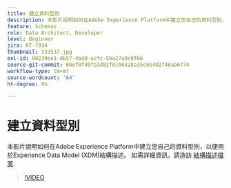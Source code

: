 ```yaml
---
title: 建立資料型別
description: 本影片說明如何在Adobe Experience Platform中建立您自己的資料型別，以便用於Experience Data Model (XDM)結構描述。
feature: Schemas
role: Data Architect, Developer
level: Beginner
jira: KT-7934
thumbnail: 333537.jpg
exl-id: 00239ee1-db57-4bd0-acfc-5ba27a9c8fb6
source-git-commit: 00ef0f40fb3d82f0c06428a35c0e402f46ab6774
workflow-type: tm+mt
source-wordcount: '64'
ht-degree: 9%

---
```


# 建立資料型別

本影片說明如何在Adobe Experience Platform中建立您自己的資料型別，以便用於Experience Data Model (XDM)結構描述。 如需詳細資訊，請造訪 [結構描述檔案](https://experienceleague.adobe.com/docs/experience-platform/xdm/home.html?lang=zh-Hant).

>[!VIDEO](https://video.tv.adobe.com/v/333537?learn=on)

